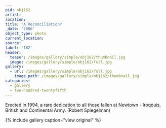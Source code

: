 ```yaml
---
pid: obj162
artist:
location:
title: 'A Reconciliation?'
_date: '2006'
object_type: photo
current_location:
source:
label: '162'
header:
  teaser: /images/gallery/simple/obj162/thumbnail.jpg
  image: /images/gallery/simple/obj162/full.jpg
gallery:
  - url: /images/gallery/simple/obj162/full.jpg
    image_path: /images/gallery/simple/obj162/thumbnail.jpg
categories:
  - gallery
  - two-hundred-twentyfifth
---
```

Erected in 1994, a rare dedication to all those fallen at Newtown - Iroqouis, British and Continental Army. (Robert Spiegelman)

{% include gallery caption="view original" %}
